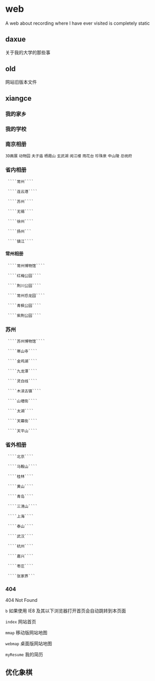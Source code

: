 # web

A web about recording where I have ever visited is completely static

## daxue

关于我的大学的那些事

## old

网站旧版本文件

## xiangce

### 我的家乡

### 我的学校

### 南京相册

`3D画展`
`动物园`
`夫子庙`
`栖霞山`
`玄武湖`
`阅江楼`
`雨花台`
`珍珠泉`
`中山陵`
`总统府`

### 省内相册

     ````常州````

     ````连云港````

     ````苏州````

     ````无锡````

     ````徐州````

     ````扬州```

     ````镇江````

#### 常州相册

     ````常州博物馆````

     ````红梅公园````

     ````荆川公园````

     ````常州恐龙园````

     ````青枫公园````

     ````紫荆公园````

### 苏州

     ````苏州博物馆````

     ````寒山寺````

     ````金鸡湖````

     ````九龙潭````

     ````灵白线````

     ````木渎古镇````

     ````山塘街````

     ````太湖````

     ````天幕街````

     ````天平山````

### 省外相册

     ````北京````

     ````马鞍山````

     ````桂林````

     ````黄山````

     ````青岛````

     ````三清山````

     ````上海````

     ````泰山````

     ````武汉````

     ````杭州````

     ````嘉兴````

     ````枣庄````

     ````张家界```

### 404

404 Not Found

`b`
如果使用 IE8 及其以下浏览器打开首页会自动跳转到本页面

`index`
网站首页

`mmap`
移动版网站地图

`webmap`
桌面版网站地图

`myResume`
我的简历

## 优化象棋
